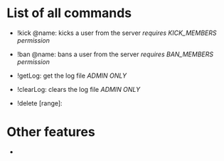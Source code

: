 # List of all commands
* !kick @name: kicks a user from the server *requires KICK_MEMBERS permission*
* !ban @name: bans a user from the server *requires BAN_MEMBERS permission*

* !getLog: get the log file *ADMIN ONLY*
* !clearLog: clears the log file *ADMIN ONLY*

* !delete [range]: 

# Other features
* 